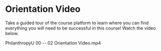 # Orientation Video
Take a guided tour of the course platform to learn where you can find everything you will need to be successful in this course! Watch the video below.

PhilanthropyU 00 -- 02 Orientation Video.mp4